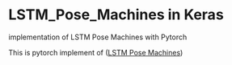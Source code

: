 # LSTM_Pose_Machines in Keras

implementation of LSTM Pose Machines with Pytorch

This is pytorch implement of ([LSTM Pose Machines](https://arxiv.org/pdf/1712.06316.pdf))


